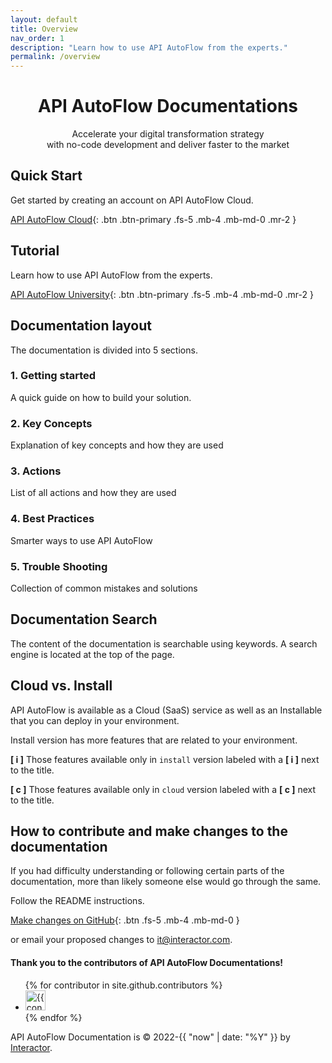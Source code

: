 ```yaml
---
layout: default
title: Overview
nav_order: 1
description: "Learn how to use API AutoFlow from the experts."
permalink: /overview
---
```

<p align="center">
    <h1 align="center">API AutoFlow Documentations</h1>
    <p align="center">Accelerate your digital transformation strategy<br>
    with no-code development and deliver faster to the market</p>
</p>

## Quick Start

Get started by creating an account on API AutoFlow Cloud.

[API AutoFlow Cloud](https://console.apiautoflow.com){: .btn .btn-primary .fs-5 .mb-4 .mb-md-0 .mr-2 }

## Tutorial

Learn how to use API AutoFlow from the experts.

[API AutoFlow University](https://www.apiautoflow.com/video-courses){: .btn .btn-primary .fs-5 .mb-4 .mb-md-0 .mr-2 }

## Documentation layout
The documentation is divided into 5 sections.

### 1. Getting started
A quick guide on how to build your solution.

### 2. Key Concepts
Explanation of key concepts and how they are used

### 3. Actions
List of all actions and how they are used

### 4. Best Practices
Smarter ways to use API AutoFlow

### 5. Trouble Shooting
Collection of common mistakes and solutions

## Documentation Search
The content of the documentation is searchable using keywords. A search engine is located at the top of the page.


## Cloud vs. Install
API AutoFlow is available as a Cloud (SaaS) service as well as an Installable that you can deploy in your environment.

Install version has more features that are related to your environment.

**[ i ]** Those features available only in `install` version labeled with a **[ i ]** next to the title.

**[ c ]** Those features available only in `cloud` version  labeled with a **[ c ]** next to the title.

## How to contribute and make changes to the documentation
If you had difficulty understanding or following certain parts of the documentation, more than likely someone else would go through the same.

Follow the README instructions.

[Make changes on GitHub](https://github.com/API-AutoFlow/Documentations){: .btn .fs-5 .mb-4 .mb-md-0 }

or email your proposed changes to it@interactor.com.

#### Thank you to the contributors of API AutoFlow Documentations!

<ul class="list-style-none">
{% for contributor in site.github.contributors %}
  <li class="d-inline-block mr-1">
     <a href="{{ contributor.html_url }}"><img src="{{ contributor.avatar_url }}" width="32" height="32" alt="{{ contributor.login }}"/></a>
  </li>
{% endfor %}
</ul>


API AutoFlow Documentation is &copy; 2022-{{ "now" | date: "%Y" }} by [Interactor](https://www.interactor.com).
